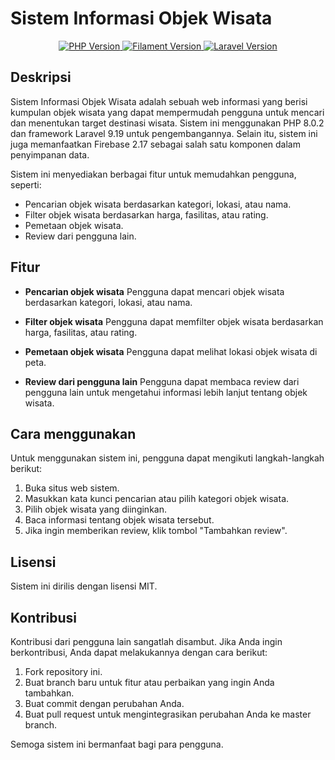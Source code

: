 # Sistem Informasi Objek Wisata
<p align="center">
  <a href="https://www.php.net/" target="_blank">
    <img src="https://img.shields.io/badge/PHP-8.0.2-blue?style=flat-square" alt="PHP Version">
  </a>
  <a href="https://filamentphp.com/" target="_blank">
    <img src="https://img.shields.io/badge/Filament-2.17-blueviolet?style=flat-square" alt="Filament Version">
  </a>
  <a href="https://laravel.com/" target="_blank">
    <img src="https://img.shields.io/badge/Laravel-9.19-ff69b4?style=flat-square" alt="Laravel Version">
  </a>
</p>

## Deskripsi

Sistem Informasi Objek Wisata adalah sebuah web informasi yang berisi kumpulan objek wisata yang dapat mempermudah pengguna untuk mencari dan menentukan target destinasi wisata. Sistem ini menggunakan PHP 8.0.2 dan framework Laravel 9.19 untuk pengembangannya. Selain itu, sistem ini juga memanfaatkan Firebase 2.17 sebagai salah satu komponen dalam penyimpanan data.

Sistem ini menyediakan berbagai fitur untuk memudahkan pengguna, seperti:

* Pencarian objek wisata berdasarkan kategori, lokasi, atau nama.
* Filter objek wisata berdasarkan harga, fasilitas, atau rating.
* Pemetaan objek wisata.
* Review dari pengguna lain.

## Fitur

* **Pencarian objek wisata**
    Pengguna dapat mencari objek wisata berdasarkan kategori, lokasi, atau nama.

* **Filter objek wisata**
    Pengguna dapat memfilter objek wisata berdasarkan harga, fasilitas, atau rating.

* **Pemetaan objek wisata**
    Pengguna dapat melihat lokasi objek wisata di peta.

* **Review dari pengguna lain**
    Pengguna dapat membaca review dari pengguna lain untuk mengetahui informasi lebih lanjut tentang objek wisata.

## Cara menggunakan

Untuk menggunakan sistem ini, pengguna dapat mengikuti langkah-langkah berikut:

1. Buka situs web sistem.
2. Masukkan kata kunci pencarian atau pilih kategori objek wisata.
3. Pilih objek wisata yang diinginkan.
4. Baca informasi tentang objek wisata tersebut.
5. Jika ingin memberikan review, klik tombol "Tambahkan review".

## Lisensi

Sistem ini dirilis dengan lisensi MIT.

## Kontribusi

Kontribusi dari pengguna lain sangatlah disambut. Jika Anda ingin berkontribusi, Anda dapat melakukannya dengan cara berikut:

1. Fork repository ini.
2. Buat branch baru untuk fitur atau perbaikan yang ingin Anda tambahkan.
3. Buat commit dengan perubahan Anda.
4. Buat pull request untuk mengintegrasikan perubahan Anda ke master branch.

Semoga sistem ini bermanfaat bagi para pengguna.
